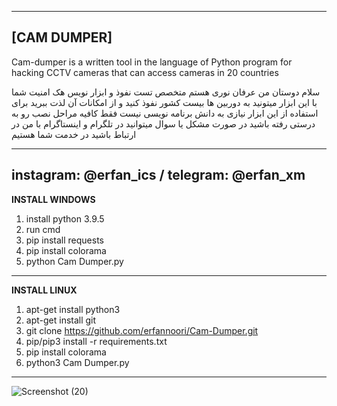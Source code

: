 ---------------------------------------------------------------------------------------------------------------------------------------
**[CAM DUMPER]**
---------------------------------------------------------------------------------------------------------------------------------------

Cam-dumper is a written tool in the language of Python program for hacking CCTV cameras that can access cameras in 20 countries

سلام دوستان من عرفان نوری هستم متخصص تست نفوذ و ابزار نویس هک امنیت شما با این ابزار میتونید به دوربین ها بیست کشور نفوذ کنید و از امکانات آن لذت ببرید برای استفاده از این ابزار نیازی به دانش برنامه نویسی نیست فقط کافیه مراحل نصب رو به درستی رفته باشید در صورت مشکل یا سوال میتوانید در تلگرام و اینستاگرام با من در ارتباط باشید در خدمت شما هستیم  

---------------------------------------------------------------------------------------------------------------------------------------
instagram: @erfan_ics / telegram: @erfan_xm
---------------------------------------------------------------------------------------------------------------------------------------

**INSTALL WINDOWS**

1. install python 3.9.5
2. run cmd
3. pip install requests
4. pip install colorama
5. python Cam Dumper.py


---------------------------------------------------------------------------------------------------------------------------------------

**INSTALL LINUX**

1. apt-get install python3
2. apt-get install git
3. git clone https://github.com/erfannoori/Cam-Dumper.git
4. pip/pip3 install -r requirements.txt
5. pip install colorama
6. python3 Cam Dumper.py

---------------------------------------------------------------------------------------------------------------------------------------
![Screenshot (20)](https://user-images.githubusercontent.com/77107767/147401785-5d62aed9-7c33-4032-962d-36643969910b.png)


